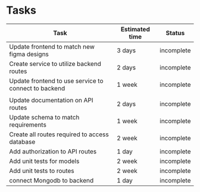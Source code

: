 # Tasks

|Task|Estimated time |Status|
|-|-|-|
|Update frontend to match new figma designs| 3 days |incomplete|
|Create service to utilize backend routes| 2 days |incomplete|
|Update frontend to use service to connect to backend| 1 week |incomplete|
| | | |
|Update documentation on API routes| 2 days |incomplete|
|Update schema to match requirements| 1 week |incomplete|
|Create all routes required to access database| 2 week |incomplete|
|Add authorization to API routes| 1 day |incomplete|
|Add unit tests for models| 2 week |incomplete|
|Add unit tests to routes| 2 week |incomplete|
|connect Mongodb to backend| 1 day |incomplete|

